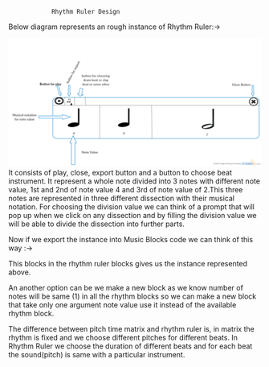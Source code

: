 				Rhythm Ruler Design
Below diagram represents an rough instance of Rhythm Ruler:->

![alt tag](https://raw.githubusercontent.com/hemantkasat/GSoC-design/master/RhythmRuler/Rhythm-Ruler-Design.png)
It consists of play, close, export button and a button to choose beat instrument. It represent a whole note divided into 3 notes with different note value, 1st and 2nd of note value 4 and 3rd of note value of 2.This three notes are represented in three different dissection with their musical notation.
For choosing the division value we can think of a prompt that will pop up when we click on any dissection and by filling the division value we will be able to divide the dissection into further parts.

Now if we export the instance into Music Blocks code we can think of this way :->


This blocks in the rhythm ruler blocks gives us the instance represented above.

An another option can be we make a new block as we know number of notes will be same (1) in all the rhythm blocks so we can make a new block that take only one argument note value use it instead of the available rhythm block.

The difference between pitch time matrix and rhythm ruler is, in matrix the rhythm is fixed and we choose different pitches for different beats. In Rhythm Ruler we choose the duration of different beats and for each beat the sound(pitch) is same with a particular instrument.
